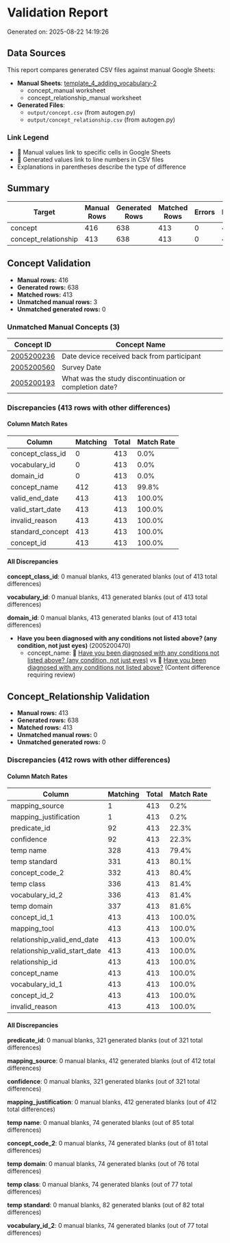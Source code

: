 # Validation Report

Generated on: 2025-08-22 14:19:26

## Data Sources

This report compares generated CSV files against manual Google Sheets:

- **Manual Sheets**: [template_4_adding_vocabulary-2](https://docs.google.com/spreadsheets/d/1IDjSfI9Kbr9VGeL9hTxO4ic6xBEMNs88b1f8DHPgKPY)
  - concept_manual worksheet
  - concept_relationship_manual worksheet
- **Generated Files**: 
  - `output/concept.csv` (from autogen.py)
  - `output/concept_relationship.csv` (from autogen.py)

### Link Legend
- 🔴 Manual values link to specific cells in Google Sheets
- 🔵 Generated values link to line numbers in CSV files
- Explanations in parentheses describe the type of difference

## Summary

| Target | Manual Rows | Generated Rows | Matched Rows | Errors | Discrepancies |
|--------|-------------|----------------|--------------|--------|---------------|
| concept | 416 | 638 | 413 | 0 | 413 |
| concept_relationship | 413 | 638 | 413 | 0 | 412 |

## Concept Validation

- **Manual rows:** 416
- **Generated rows:** 638
- **Matched rows:** 413
- **Unmatched manual rows:** 3
- **Unmatched generated rows:** 0

### Unmatched Manual Concepts (3)

| Concept ID | Concept Name |
|------------|--------------|
| [2005200236](https://docs.google.com/spreadsheets/d/1IDjSfI9Kbr9VGeL9hTxO4ic6xBEMNs88b1f8DHPgKPY/edit?gid=535320917#gid=535320917&range=A145) | Date device received back from participant |
| [2005200560](https://docs.google.com/spreadsheets/d/1IDjSfI9Kbr9VGeL9hTxO4ic6xBEMNs88b1f8DHPgKPY/edit?gid=535320917#gid=535320917&range=A350) | Survey Date |
| [2005200193](https://docs.google.com/spreadsheets/d/1IDjSfI9Kbr9VGeL9hTxO4ic6xBEMNs88b1f8DHPgKPY/edit?gid=535320917#gid=535320917&range=A118) | What was the study discontinuation or completion date? |

### Discrepancies (413 rows with other differences)

#### Column Match Rates

| Column | Matching | Total | Match Rate |
|--------|----------|-------|------------|
| concept_class_id | 0 | 413 | 0.0% |
| vocabulary_id | 0 | 413 | 0.0% |
| domain_id | 0 | 413 | 0.0% |
| concept_name | 412 | 413 | 99.8% |
| valid_end_date | 413 | 413 | 100.0% |
| valid_start_date | 413 | 413 | 100.0% |
| invalid_reason | 413 | 413 | 100.0% |
| standard_concept | 413 | 413 | 100.0% |
| concept_id | 413 | 413 | 100.0% |

#### All Discrepancies

**concept_class_id**: 0 manual blanks, 413 generated blanks (out of 413 total differences)

**vocabulary_id**: 0 manual blanks, 413 generated blanks (out of 413 total differences)

**domain_id**: 0 manual blanks, 413 generated blanks (out of 413 total differences)


- **Have you been diagnosed with any conditions not listed above? (any condition, not just eyes)** (2005200470)
  - concept_name: 🔴 [Have you been diagnosed with any conditions not listed above? (any condition, not just eyes)](https://docs.google.com/spreadsheets/d/1IDjSfI9Kbr9VGeL9hTxO4ic6xBEMNs88b1f8DHPgKPY/edit?gid=535320917#gid=535320917&range=A280) vs 🔵 [Have you been diagnosed with any conditions not listed above?](output/concept.csv#L331) (Content difference requiring review)

## Concept_Relationship Validation

- **Manual rows:** 413
- **Generated rows:** 638
- **Matched rows:** 413
- **Unmatched manual rows:** 0
- **Unmatched generated rows:** 0

### Discrepancies (412 rows with other differences)

#### Column Match Rates

| Column | Matching | Total | Match Rate |
|--------|----------|-------|------------|
| mapping_source | 1 | 413 | 0.2% |
| mapping_justification | 1 | 413 | 0.2% |
| predicate_id | 92 | 413 | 22.3% |
| confidence | 92 | 413 | 22.3% |
| temp name | 328 | 413 | 79.4% |
| temp standard | 331 | 413 | 80.1% |
| concept_code_2 | 332 | 413 | 80.4% |
| temp class | 336 | 413 | 81.4% |
| vocabulary_id_2 | 336 | 413 | 81.4% |
| temp domain | 337 | 413 | 81.6% |
| concept_id_1 | 413 | 413 | 100.0% |
| mapping_tool | 413 | 413 | 100.0% |
| relationship_valid_end_date | 413 | 413 | 100.0% |
| relationship_valid_start_date | 413 | 413 | 100.0% |
| relationship_id | 413 | 413 | 100.0% |
| concept_name | 413 | 413 | 100.0% |
| vocabulary_id_1 | 413 | 413 | 100.0% |
| concept_id_2 | 413 | 413 | 100.0% |
| invalid_reason | 413 | 413 | 100.0% |

#### All Discrepancies

**predicate_id**: 0 manual blanks, 321 generated blanks (out of 321 total differences)

**mapping_source**: 0 manual blanks, 412 generated blanks (out of 412 total differences)

**confidence**: 0 manual blanks, 321 generated blanks (out of 321 total differences)

**mapping_justification**: 0 manual blanks, 412 generated blanks (out of 412 total differences)

**temp name**: 0 manual blanks, 74 generated blanks (out of 85 total differences)

**concept_code_2**: 0 manual blanks, 74 generated blanks (out of 81 total differences)

**temp domain**: 0 manual blanks, 74 generated blanks (out of 76 total differences)

**temp class**: 0 manual blanks, 74 generated blanks (out of 77 total differences)

**temp standard**: 0 manual blanks, 82 generated blanks (out of 82 total differences)

**vocabulary_id_2**: 0 manual blanks, 74 generated blanks (out of 77 total differences)


